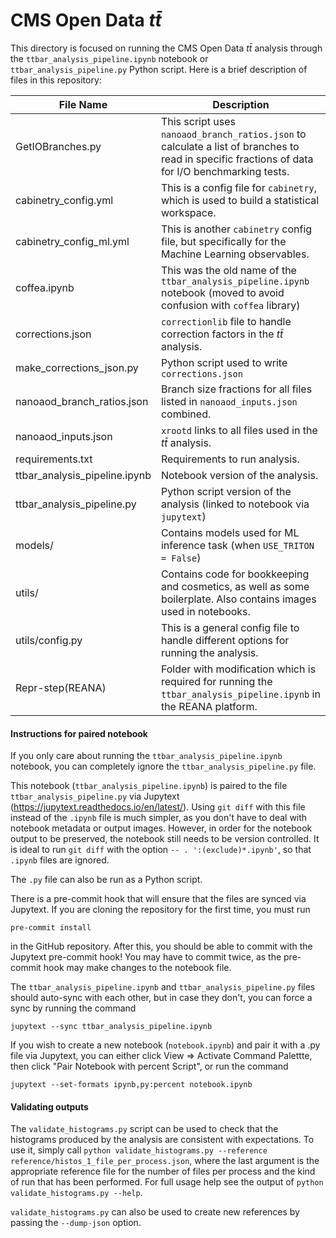# CMS Open Data $t\bar{t}$

This directory is focused on running the CMS Open Data $t\bar{t}$ analysis through the `ttbar_analysis_pipeline.ipynb` notebook or `ttbar_analysis_pipeline.py` Python script. Here is a brief description of files in this repository:

| File Name                     | Description                                                                                                                                     |
|-------------------------------|-------------------------------------------------------------------------------------------------------------------------------------------------|
| GetIOBranches.py              | This script uses `nanoaod_branch_ratios.json` to calculate a list of branches to read in specific fractions of data for I/O benchmarking tests. |
| cabinetry_config.yml          | This is a config file for `cabinetry`, which is used to build a statistical workspace.                                                          |
| cabinetry_config_ml.yml       | This is another `cabinetry` config file, but specifically for the Machine Learning observables.                                                 |
| coffea.ipynb                  | This was the old name of the `ttbar_analysis_pipeline.ipynb` notebook (moved to avoid confusion with `coffea` library)                          |
| corrections.json              | `correctionlib` file to handle correction factors in the $t\bar{t}$ analysis.                                                                   |
| make_corrections_json.py      | Python script used to write `corrections.json`                                                                                                  |
| nanoaod_branch_ratios.json    | Branch size fractions for all files listed in `nanoaod_inputs.json` combined.                                                                   |
| nanoaod_inputs.json           | `xrootd` links to all files used in the $t\bar{t}$ analysis.                                                                                    |
| requirements.txt              | Requirements to run analysis.                                                                                                                   |
| ttbar_analysis_pipeline.ipynb | Notebook version of the analysis.                                                                                                               |
| ttbar_analysis_pipeline.py    | Python script version of the analysis (linked to notebook via `jupytext`)                                                                       |
| models/                       | Contains models used for ML inference task (when `USE_TRITON = False`)                                                                          |
| utils/                        | Contains code for bookkeeping and cosmetics, as well as some boilerplate. Also contains images used in notebooks.                               |
| utils/config.py               | This is a general config file to handle different options for running the analysis.                               |
| Repr-step(REANA)              | Folder with modification which is required for running the `ttbar_analysis_pipeline.ipynb` in the REANA platform. |

#### Instructions for paired notebook

If you only care about running the `ttbar_analysis_pipeline.ipynb` notebook, you can completely ignore the `ttbar_analysis_pipeline.py` file.

This notebook (`ttbar_analysis_pipeline.ipynb`) is paired to the file `ttbar_analysis_pipeline.py` via Jupytext (https://jupytext.readthedocs.io/en/latest/). Using `git diff` with this file instead of the `.ipynb` file is much simpler, as you don't have to deal with notebook metadata or output images. However, in order for the notebook output to be preserved, the notebook still needs to be version controlled. It is ideal to run `git diff` with the option `-- . ':(exclude)*.ipynb'`, so that `.ipynb` files are ignored. 

The `.py` file can also be run as a Python script.

There is a pre-commit hook that will ensure that the files are synced via Jupytext. If you are cloning the repository for the first time, you must run
```
pre-commit install
```
in the GitHub repository. After this, you should be able to commit with the Jupytext pre-commit hook! You may have to commit twice, as the pre-commit hook may make changes to the notebook file.

The `ttbar_analysis_pipeline.ipynb` and `ttbar_analysis_pipeline.py` files should auto-sync with each other, but in case they don't, you can force a sync by running the command
```
jupytext --sync ttbar_analysis_pipeline.ipynb
```

If you wish to create a new notebook (`notebook.ipynb`) and pair it with a .py file via Jupytext, you can either click View &rArr; Activate Command Palettte, then click "Pair Notebook with percent Script", or run the command
```
jupytext --set-formats ipynb,py:percent notebook.ipynb
```

#### Validating outputs

The `validate_histograms.py` script can be used to check that the histograms produced by the analysis are consistent with expectations.
To use it, simply call `python validate_histograms.py --reference reference/histos_1_file_per_process.json`, where the last
argument is the appropriate reference file for the number of files per process and the kind of run that has been performed.
For full usage help see the output of `python validate_histograms.py --help`.

`validate_histograms.py` can also be used to create new references by passing the `--dump-json` option.
